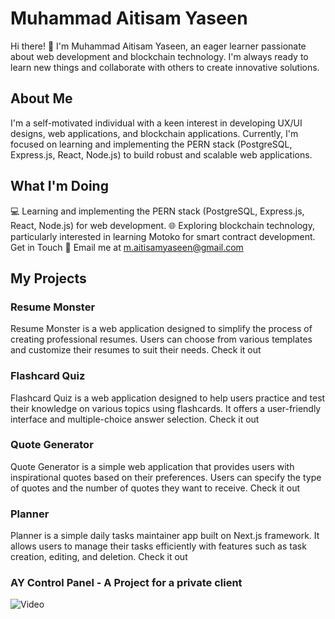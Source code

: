 # Muhammad Aitisam Yaseen

Hi there! 👋 I'm Muhammad Aitisam Yaseen, an eager learner passionate about web development and blockchain technology. I'm always ready to learn new things and collaborate with others to create innovative solutions.

## About Me
I'm a self-motivated individual with a keen interest in developing UX/UI designs, web applications, and blockchain applications. Currently, I'm focused on learning and implementing the PERN stack (PostgreSQL, Express.js, React, Node.js) to build robust and scalable web applications.

## What I'm Doing
💻 Learning and implementing the PERN stack (PostgreSQL, Express.js, React, Node.js) for web development.
🌐 Exploring blockchain technology, particularly interested in learning Motoko for smart contract development.
Get in Touch
📧 Email me at m.aitisamyaseen@gmail.com
## My Projects
### Resume Monster
Resume Monster is a web application designed to simplify the process of creating professional resumes. Users can choose from various templates and customize their resumes to suit their needs. Check it out

### Flashcard Quiz
Flashcard Quiz is a web application designed to help users practice and test their knowledge on various topics using flashcards. It offers a user-friendly interface and multiple-choice answer selection. Check it out

### Quote Generator
Quote Generator is a simple web application that provides users with inspirational quotes based on their preferences. Users can specify the type of quotes and the number of quotes they want to receive. Check it out

### Planner
Planner is a simple daily tasks maintainer app built on Next.js framework. It allows users to manage their tasks efficiently with features such as task creation, editing, and deletion. Check it out

### AY Control Panel - A Project for a private client
![Video](https://www.loom.com/share/e92aa71b71764b0db6afb09141c4ba44?sid=23abe974-5a46-4d5d-ba07-a96edaabced0)
